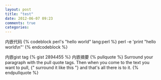 ```yaml
---
layout: post
title: "test"
date: 2012-06-07 09:23
comments: true
categories: 
---
```


内嵌代码
{% codeblock perl's "hello world" lang:perl %}
perl -e 'print "hello world\n"'
{% endcodeblock %}
<!--more-->
内嵌gist tag
{% gist 2894455 %}
内嵌摘要
{% pullquote %}
Surround your paragraph with the pull quote tags. Then when you come to
the text you want to pull, {" surround it like this "} and that's all there is to it.
{% endpullquote %}
